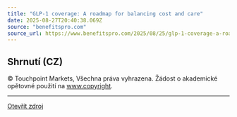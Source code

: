 ```yaml
---
title: "GLP-1 coverage: A roadmap for balancing cost and care"
date: 2025-08-27T20:40:38.069Z
source: "benefitspro.com"
source_url: https://www.benefitspro.com/2025/08/25/glp-1-coverage-a-roadmap-for-balancing-cost-and-care/
---
```


## Shrnutí (CZ)
© Touchpoint Markets, Všechna práva vyhrazena. Žádost o akademické opětovné použití na www.copyright.

---

[Otevřít zdroj](https://www.benefitspro.com/2025/08/25/glp-1-coverage-a-roadmap-for-balancing-cost-and-care/)

